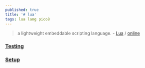 ```yaml
---
published: true
title: '# lua'
tags: lua lang pico8
---
```

>  a lightweight embeddable scripting language. - [Lua](https://www.lua.org/start.html) / [online](https://www.lua.org/cgi-bin/demo)

### [Testing](https://github.com/LewisJEllis/awesome-lua#testing)

### [Setup](https://www.geeksforgeeks.org/how-to-install-and-setup-lua-in-linux/)
